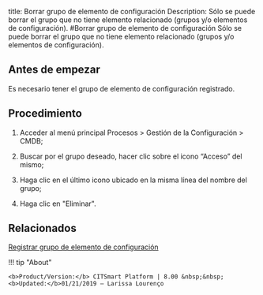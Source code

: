 title:  Borrar grupo de elemento de configuración
Description: Sólo se puede borrar el grupo que no tiene elemento relacionado (grupos y/o elementos de configuración).
#Borrar grupo de elemento de configuración
Sólo se puede borrar el grupo que no tiene elemento relacionado (grupos y/o elementos de configuración).

Antes de empezar
----------------

Es necesario tener el grupo de elemento de configuración registrado.

Procedimiento
-------------

1.  Acceder al menú principal Procesos \> Gestión de la Configuración \> CMDB​​​​​​;

2.  Buscar por el grupo deseado, hacer clic sobre el icono “Acceso” del mismo;

3.  Haga clic en el último icono ubicado en la misma línea del nombre del grupo;

4.  Haga clic en "Eliminar".

Relacionados
----------------

[Registrar grupo de elemento de configuración](/es-es/citsmart-platform-8/processes/configuration/configuration/register-configuration-item-group.html)

!!! tip "About"

    <b>Product/Version:</b> CITSmart Platform | 8.00 &nbsp;&nbsp;
    <b>Updated:</b>01/21/2019 – Larissa Lourenço
